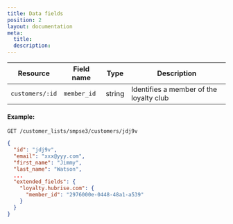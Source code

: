 ```yaml
---
title: Data fields
position: 2
layout: documentation
meta:
  title:
  description:
---
```


| Resource  | Field name | Type | Description |
| --- | --- | --- | --- |
| `customers/:id` | `member_id` | string | Identifies a member of the loyalty club |


#### Example:

`GET /customer_lists/smpse3/customers/jdj9v`

```json
{
  "id": "jdj9v",
  "email": "xxx@yyy.com",
  "first_name": "Jimmy",
  "last_name": "Watson",
  ...
  "extended_fields": {
    "loyalty.hubrise.com": {
      "member_id": "2976000e-0448-48a1-a539"
    }
  }
}
```